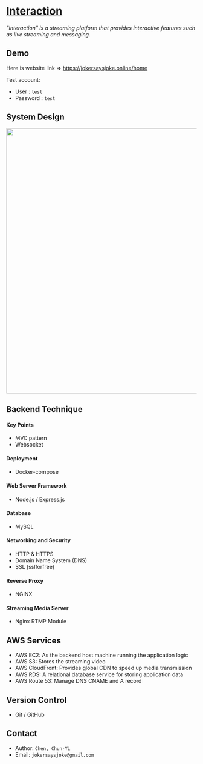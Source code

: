 # [Interaction](https://jokersaysjoke.online/home)
*"Interaction" is a streaming platform that provides interactive features such as live streaming and messaging.*
## Demo
Here is website link => <https://jokersaysjoke.online/home>

Test account:
- User : `test`
- Password : `test`

## System Design

<img src='https://user-images.githubusercontent.com/110945189/235046826-ae92ab4d-bce2-4f33-9452-a64a04538139.png' width='700px'>

## Backend Technique
#### Key Points
- MVC pattern
- Websocket

#### Deployment
- Docker-compose

#### Web Server Framework
- Node.js / Express.js

#### Database
- MySQL

#### Networking and Security
- HTTP & HTTPS
- Domain Name System (DNS)
- SSL (sslforfree)

#### Reverse Proxy
- NGINX

#### Streaming Media Server
- Nginx RTMP Module

## AWS Services
- AWS EC2: As the backend host machine running the application logic
- AWS S3: Stores the streaming video
- AWS CloudFront: Provides global CDN to speed up media transmission
- AWS RDS: A relational database service for storing application data
- AWS Route 53: Manage DNS CNAME and A record

## Version Control
- Git / GitHub

## Contact
- Author: `Chen, Chun-Yi`
- Email: `jokersaysjoke@gmail.com`

